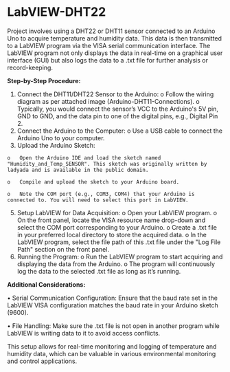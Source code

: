 # LabVIEW-DHT22

Project involves using a DHT22 or DHT11 sensor connected to an Arduino Uno to acquire temperature and humidity data. This data is then transmitted to a LabVIEW program via the VISA serial communication interface. The LabVIEW program not only displays the data in real-time on a graphical user interface (GUI) but also logs the data to a .txt file for further analysis or record-keeping.

**Step-by-Step Procedure:**
  1.	Connect the DHT11/DHT22 Sensor to the Arduino:
    o	Follow the wiring diagram as per attached image (Arduino-DHT11-Connections).
    o	Typically, you would connect the sensor’s VCC to the Arduino's 5V pin, GND to GND, and the data pin to one of the digital pins, e.g., Digital Pin 2.
  2.	Connect the Arduino to the Computer:
    o	Use a USB cable to connect the Arduino Uno to your computer.
  3.	Upload the Arduino Sketch:
     
    o	Open the Arduino IDE and load the sketch named "Humidity_and_Temp_SENSOR". This sketch was originally written by ladyada and is available in the public domain.

    o	Compile and upload the sketch to your Arduino board.
    
    o	Note the COM port (e.g., COM3, COM4) that your Arduino is connected to. You will need to select this port in LabVIEW.
  5.	Setup LabVIEW for Data Acquisition:
    o	Open your LabVIEW program.
    o	On the front panel, locate the VISA resource name drop-down and select the COM port corresponding to your Arduino.
    o	Create a .txt file in your preferred local directory to store the acquired data.
    o	In the LabVIEW program, select the file path of this .txt file under the "Log File Path" section on the front panel.
  6.	Running the Program:
    o	Run the LabVIEW program to start acquiring and displaying the data from the Arduino.
    o	The program will continuously log the data to the selected .txt file as long as it’s running.

**Additional Considerations:**

  •	Serial Communication Configuration: Ensure that the baud rate set in the LabVIEW VISA configuration matches the baud rate in your Arduino sketch (9600).
  
  •	File Handling: Make sure the .txt file is not open in another program while LabVIEW is writing data to it to avoid access conflicts.
  
This setup allows for real-time monitoring and logging of temperature and humidity data, which can be valuable in various environmental monitoring and control applications.
